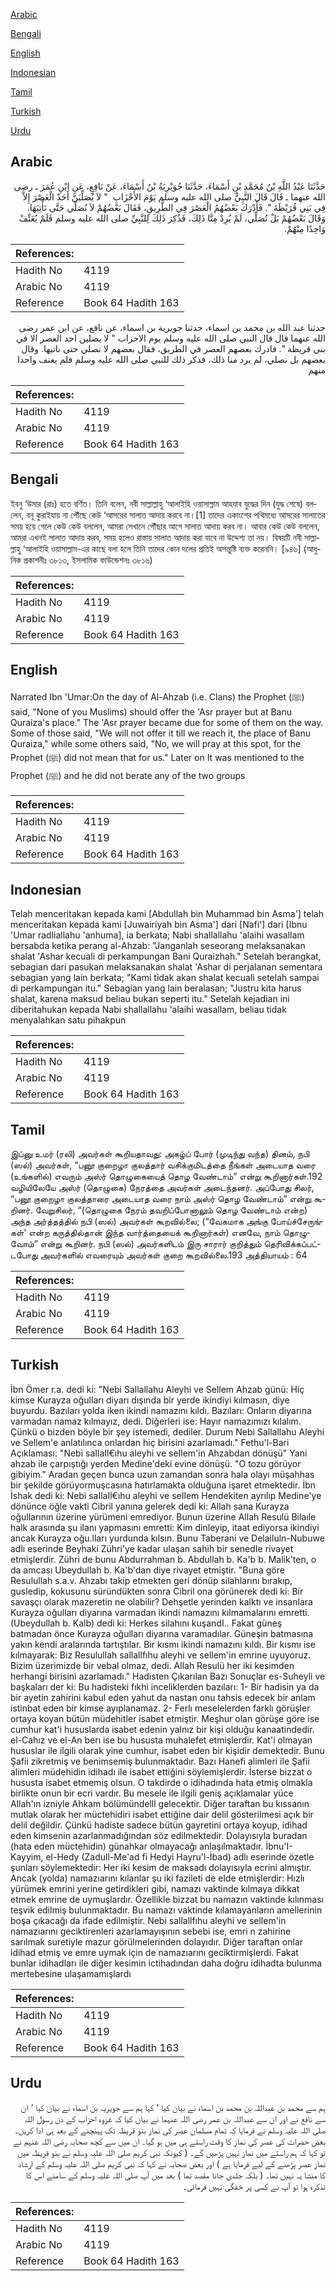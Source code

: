 [Arabic](#arabic)

[Bengali](#bengali)

[English](#english)

[Indonesian](#indonesian)

[Tamil](#tamil)

[Turkish](#turkish)

[Urdu](#urdu)

## Arabic


<div dir="rtl" lang="ar" style={{fontSize:'larger',backgroundColor:'#f8f9fa',padding:20}}>
حَدَّثَنَا عَبْدُ اللَّهِ بْنُ مُحَمَّدِ بْنِ أَسْمَاءَ، حَدَّثَنَا جُوَيْرِيَةُ بْنُ أَسْمَاءَ، عَنْ نَافِعٍ، عَنِ ابْنِ عُمَرَ ـ رضى الله عنهما ـ قَالَ قَالَ النَّبِيُّ صلى الله عليه وسلم يَوْمَ الأَحْزَابِ ‏ "‏ لاَ يُصَلِّيَنَّ أَحَدٌ الْعَصْرَ إِلاَّ فِي بَنِي قُرَيْظَةَ ‏"‏‏.‏ فَأَدْرَكَ بَعْضُهُمُ الْعَصْرَ فِي الطَّرِيقِ، فَقَالَ بَعْضُهُمْ لاَ نُصَلِّي حَتَّى نَأْتِيَهَا‏.‏ وَقَالَ بَعْضُهُمْ بَلْ نُصَلِّي، لَمْ يُرِدْ مِنَّا ذَلِكَ، فَذُكِرَ ذَلِكَ لِلنَّبِيِّ صلى الله عليه وسلم فَلَمْ يُعَنِّفْ وَاحِدًا مِنْهُمْ‏.‏
</div>
<div style={{backgroundColor:'#f8f9fa',padding:20, marginBottom: 10}}><table> <thead> <tr> <th>References:</th> <th></th> </tr> </thead> <tbody><tr><td>Hadith No</td><td>4119</td></tr><tr><td>Arabic No</td><td>4119</td></tr><tr><td>Reference</td><td>Book 64 Hadith 163</td></tr></tbody></table></div>


<div dir="rtl" lang="ar" style={{fontSize:'larger',backgroundColor:'#f8f9fa',padding:20}}>
حدثنا عبد الله بن محمد بن اسماء، حدثنا جويرية بن اسماء، عن نافع، عن ابن عمر رضى الله عنهما قال قال النبي صلى الله عليه وسلم يوم الاحزاب " لا يصلين احد العصر الا في بني قريظة ". فادرك بعضهم العصر في الطريق، فقال بعضهم لا نصلي حتى ناتيها. وقال بعضهم بل نصلي، لم يرد منا ذلك، فذكر ذلك للنبي صلى الله عليه وسلم فلم يعنف واحدا منهم
</div>
<div style={{backgroundColor:'#f8f9fa',padding:20, marginBottom: 10}}><table> <thead> <tr> <th>References:</th> <th></th> </tr> </thead> <tbody><tr><td>Hadith No</td><td>4119</td></tr><tr><td>Arabic No</td><td>4119</td></tr><tr><td>Reference</td><td>Book 64 Hadith 163</td></tr></tbody></table></div>

## Bengali


<div dir="ltr" lang="bn" style={{fontSize:'larger',backgroundColor:'#f8f9fa',padding:20}}>
ইবনু ‘উমার (রাঃ) হতে বর্ণিত। তিনি বলেন, নবী সাল্লাল্লাহু ‘আলাইহি ওয়াসাল্লাম আহযাব যুদ্ধের দিন (যুদ্ধ শেষে) বললেন, বনূ কুরাইযায় না পৌঁছে কেউ ‘আসরের সালাত আদায় করবে না।[1] তাদের একাংশের পথিমধ্যে আসরের সালাতের সময় হয়ে গেলে কেউ কেউ বললেন, আমরা সেখানে পৌঁছার আগে সালাত আদায় করব না। আবার কেউ কেউ বললেন, আমরা এখনই সালাত আদায় করব, সময় হলেও রাস্তায় সালাত আদায় করা যাবে না উদ্দেশ্য তা নয়। বিষয়টি নবী সাল্লাল্লাহু ‘আলাইহি ওয়াসাল্লাম-এর কাছে বলা হলে তিনি তাদের কোন দলের প্রতিই অসন্তুষ্টি ব্যক্ত করেননি। [৯৪৬] (আধুনিক প্রকাশনীঃ ৩৮১৩, ইসলামিক ফাউন্ডেশনঃ ৩৮১৬)
</div>
<div style={{backgroundColor:'#f8f9fa',padding:20, marginBottom: 10}}><table> <thead> <tr> <th>References:</th> <th></th> </tr> </thead> <tbody><tr><td>Hadith No</td><td>4119</td></tr><tr><td>Arabic No</td><td>4119</td></tr><tr><td>Reference</td><td>Book 64 Hadith 163</td></tr></tbody></table></div>

## English


<div dir="ltr" lang="en" style={{fontSize:'larger',backgroundColor:'#f8f9fa',padding:20}}>
Narrated Ibn 'Umar:On the day of Al-Ahzab (i.e. Clans) the Prophet (ﷺ) said, "None of you Muslims) should offer the 'Asr prayer but at Banu Quraiza's place." The 'Asr prayer became due for some of them on the way. Some of those said, "We will not offer it till we reach it, the place of Banu Quraiza," while some others said, "No, we will pray at this spot, for the Prophet (ﷺ) did not mean that for us." Later on It was mentioned to the Prophet (ﷺ) and he did not berate any of the two groups
</div>
<div style={{backgroundColor:'#f8f9fa',padding:20, marginBottom: 10}}><table> <thead> <tr> <th>References:</th> <th></th> </tr> </thead> <tbody><tr><td>Hadith No</td><td>4119</td></tr><tr><td>Arabic No</td><td>4119</td></tr><tr><td>Reference</td><td>Book 64 Hadith 163</td></tr></tbody></table></div>

## Indonesian


<div dir="ltr" lang="id" style={{fontSize:'larger',backgroundColor:'#f8f9fa',padding:20}}>
Telah menceritakan kepada kami [Abdullah bin Muhammad bin Asma'] telah menceritakan kepada kami [Juwairiyah bin Asma'] dari [Nafi'] dari [Ibnu 'Umar radliallahu 'anhuma], ia berkata; Nabi shallallahu 'alaihi wasallam bersabda ketika perang al-Ahzab: "Janganlah seseorang melaksanakan shalat 'Ashar kecuali di perkampungan Bani Quraizhah." Setelah berangkat, sebagian dari pasukan melaksanakan shalat 'Ashar di perjalanan sementara sebagian yang lain berkata; "Kami tidak akan shalat kecuali setelah sampai di perkampungan itu." Sebagian yang lain beralasan; "Justru kita harus shalat, karena maksud beliau bukan seperti itu." Setelah kejadian ini diberitahukan kepada Nabi shallallahu 'alaihi wasallam, beliau tidak menyalahkan satu pihakpun
</div>
<div style={{backgroundColor:'#f8f9fa',padding:20, marginBottom: 10}}><table> <thead> <tr> <th>References:</th> <th></th> </tr> </thead> <tbody><tr><td>Hadith No</td><td>4119</td></tr><tr><td>Arabic No</td><td>4119</td></tr><tr><td>Reference</td><td>Book 64 Hadith 163</td></tr></tbody></table></div>

## Tamil


<div dir="ltr" lang="ta" style={{fontSize:'larger',backgroundColor:'#f8f9fa',padding:20}}>
இப்னு உமர் (ரலி) அவர்கள் கூறியதாவது: அகழ்ப் போர் (முடிந்து வந்த) தினம், நபி (ஸல்) அவர்கள், “பனூ குறைழா குலத்தார் வசிக்குமிடத்தை நீங்கள் அடையாத வரை (உங்களில்) எவரும் அஸ்ர் தொழுகையைத் தொழ வேண்டாம்” என்று கூறினார்கள்.192 வழியிலேயே அஸ்ர் (தொழுகை) நேரத்தை அவர்கள் அடைந்தனர். அப்போது சிலர், “பனூ குறைழா குலத்தாரை அடையாத வரை நாம் அஸ்ர் தொழ வேண்டாம்” என்று கூறினர். வேறுசிலர், “(தொழுகை நேரம் தவறிப்போனாலும் தொழ வேண்டாம் என்ற) அந்த அர்த்தத்தில் நபி (ஸல்) அவர்கள் கூறவில்லை; (“வேகமாக அங்கு போய்ச்சேருங்கள்' என்ற கருத்தில்தான் இந்த வார்த்தையைக் கூறினார்கள்) எனவே, நாம் தொழுவோம்” என்று கூறினர். நபி (ஸல்) அவர்களிடம் இரு சாரார் குறித்தும் தெரிவிக்கப்பட்டபோது அவர்களில் எவரையும் அவர்கள் குறை கூறவில்லை.193 அத்தியாயம் : 64
</div>
<div style={{backgroundColor:'#f8f9fa',padding:20, marginBottom: 10}}><table> <thead> <tr> <th>References:</th> <th></th> </tr> </thead> <tbody><tr><td>Hadith No</td><td>4119</td></tr><tr><td>Arabic No</td><td>4119</td></tr><tr><td>Reference</td><td>Book 64 Hadith 163</td></tr></tbody></table></div>

## Turkish


<div dir="ltr" lang="tr" style={{fontSize:'larger',backgroundColor:'#f8f9fa',padding:20}}>
İbn Ömer r.a. dedi ki: "Nebi Sallallahu Aleyhi ve Sellem Ahzab günü: Hiç kimse Kurayza oğulları diyarı dışında bir yerde ikindiyi kılmasın, diye buyurdu. Bazıları yolda iken ikindi namazını kıldı. Bazıları: Onların diyarına varmadan namaz kılmayız, dedi. Diğerleri ise: Hayır namazımızı kılalım. Çünkü o bizden böyle bir şey istemedi, dediler. Durum Nebi Sallallahu Aleyhi ve Sellem'e anlatılınca onlardan hiç birisini azarlamadı." Fethu'l-Bari Açıklaması: "Nebi saIlaIl€ıhu aleyhi ve seIlem'in Ahzabdan dönüşü" Yani ahzab ile çarpıştığı yerden Medine'deki evine dönüşü. "O tozu görüyor gibiyim." Aradan geçen bunca uzun zamandan sonra hala olayı müşahhas bir şekilde görüyormuşcasına hatırlamakta olduğuna işaret etmektedir. İbn İshak dedi ki: Nebi saIlaIl€ıhu aleyhi ve seIlem Hendekiten ayrılıp Medine'ye dönünce öğle vakti Cibril yanına gelerek dedi ki: Allah sana Kurayza oğullarının üzerine yürümeni emrediyor. Bunun üzerine Allah Resulü Bilaıle halk arasında şu ilanı yapmasını emretti: Kim dinleyip, itaat ediyorsa ikindiyi ancak Kurayza oğu.lları yurdunda kılsın. Bunu Taberani ve Delailuln-Nubuwe adlı eserinde Beyhaki Zühri'ye kadar ulaşan sahih bir senedIe rivayet etmişlerdir. Zühri de bunu Abdurrahman b. Abdullah b. Ka'b b. Malik'ten, o da amcası Ubeydullah b. Ka'b'dan diye rivayet etmiştir. "Buna göre Resulullah s.a.v. Ahzabı takip etmekten geri dönüp silahlarını bırakıp, gusledip, kokusunu süründükten sonra Cibril ona görünerek dedi ki: Bir savaşçı olarak mazeretin ne olabilir? Dehşetle yerinden kalktı ve insanlara Kurayza oğulları diyarına varmadan ikindi namazını kılmamalarını emretti. (Ubeydullah b. Kalb) dedi ki: Herkes silahını kuşandI.. Fakat güneş batmadan önce Kurayza oğulları diyarına varamadılar. Güneşin batmasına yakın kendi aralarında tartıştılar. Bir kısmı ikindi namazını kıldı. Bir kısmı ise kılmayarak: Biz Resulullah sallallfıhu aleyhi ve sellem'in emrine uyuyoruz. Bizim üzerimizde bir vebal olmaz, dedi. Allah Resulü her iki kesimden herhangi birisini azarlamadı." Hadisten Çıkarılan Bazı Sonuçlar es-Suheyli ve başkaları der ki: Bu hadisteki fıkhi inceliklerden bazıları: 1- Bir hadisin ya da bir ayetin zahirini kabul eden yahut da nastan onu tahsis edecek bir anlam istinbat eden bir kimse ayıplanamaz. 2- Ferlı meselelerden farklı görüşler ortaya koyan bütün müdehitler isabet etmiştir. Meşhur olan görüşe göre ise cumhur kat'i hususlarda isabet edenin yalnız bir kişi olduğu kanaatindedir. el-Cahız ve el-An berı ise bu hususta muhalefet etmişlerdir. Kat'i olmayan hususlar ile ilgili olarak yine cumhur, isabet eden bir kişidir demektedir. Bunu Şafii zikretmiş ve benimsemiş bulunmaktadır. Bazı Hanefi alimleri ile Şafii alimleri müdehidin idihadı ile isabet ettiğini söylemişlerdir. İsterse bizzat o hususta isabet etmemiş olsun. O takdirde o idihadında hata etmiş olmakla birlikte onun bir ecri vardır. Bu mesele ile ilgili geniş açıklamalar yüce Allah'ın izniyle Ahkam bölümündelll gelecektir. Diğer taraftan bu kıssanın mutlak olarak her müctehidiri isabet ettiğine dair delil gösterilmesi açık bir delil değildir. Çünkü hadiste sadece bütün gayretini ortaya koyup, idihad eden kimsenin azarlanmadığından söz edilmektedir. Dolayısıyla buradan (hata eden müctehidin) günahkar olmayacağı anlaşılmaktadır. İbnu'I-Kayyim, el-Hedy (Zadull-Me'ad fi Hedyi Hayru'l-İbad) adlı eserinde özetle şunları söylemektedir: Her iki kesim de maksadı dolayısıyla ecrini almıştır. Ancak (yolda) namazıarını kılanlar şu iki fazileti de elde etmişlerdir: Hızlı yürümek emrini yerine getirdikleri gibi, namazı vaktinde kılmaya dikkat etmek emrine de uymuşlardır. Özellikle bizzat bu namazın vaktinde kılınması teşvik edilmiş bulunmaktadır. Bu namazı vaktinde kılamayanların amellerinin boşa çıkacağı da ifade edilmiştir. Nebi sallallfıhu aleyhi ve sellem'in namazıarını geciktirenleri azarlamayışının sebebi ise, emri n zahirine sarılmak suretiyle mazur görülmelerinden dolayıdır. Diğer taraftan onlar idihad etmiş ve emre uymak için de namazıarını geciktirmişlerdi. Fakat bunlar idihadları ile diğer kesimin ictihadından daha doğru idihadta bulunma mertebesine ulaşamamışlardı
</div>
<div style={{backgroundColor:'#f8f9fa',padding:20, marginBottom: 10}}><table> <thead> <tr> <th>References:</th> <th></th> </tr> </thead> <tbody><tr><td>Hadith No</td><td>4119</td></tr><tr><td>Arabic No</td><td>4119</td></tr><tr><td>Reference</td><td>Book 64 Hadith 163</td></tr></tbody></table></div>

## Urdu


<div dir="rtl" lang="ur" style={{fontSize:'larger',backgroundColor:'#f8f9fa',padding:20}}>
ہم سے محمد بن عبداللہ بن محمد بن اسماء نے بیان کیا ‘ کہا ہم سے جویریہ بن اسماء نے بیان کیا ‘ ان سے نافع نے اور ان سے عبداللہ بن عمر رضی اللہ عنہما نے بیان کیا کہ غزوہ احزاب کے دن رسول اللہ صلی اللہ علیہ وسلم نے فرمایا کہ تمام مسلمان عصر کی نماز بنو قریظہ تک پہنچنے کے بعد ہی ادا کریں۔ بعض حضرات کی عصر کی نماز کا وقت راستے ہی میں ہو گیا۔ ان میں سے کچھ صحابہ رضی اللہ عنہم نے تو کہا کہ ہم راستے میں نماز نہیں پڑھیں گے۔ ( کیونکہ نبی کریم صلی اللہ علیہ وسلم نے بنو قریظہ میں نماز عصر پڑھنے کے لیے فرمایا ہے ) اور بعض صحابہ نے کہا کہ نبی کریم صلی اللہ علیہ وسلم کے ارشاد کا منشا یہ نہیں تھا۔ ( بلکہ جلدی جانا مقصد تھا ) بعد میں آپ صلی اللہ علیہ وسلم کے سامنے اس کا تذکرہ ہوا تو آپ نے کسی پر خفگی نہیں فرمائی۔
</div>
<div style={{backgroundColor:'#f8f9fa',padding:20, marginBottom: 10}}><table> <thead> <tr> <th>References:</th> <th></th> </tr> </thead> <tbody><tr><td>Hadith No</td><td>4119</td></tr><tr><td>Arabic No</td><td>4119</td></tr><tr><td>Reference</td><td>Book 64 Hadith 163</td></tr></tbody></table></div>